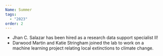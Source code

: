 ```yaml
---
Name: Summer
tags:
  - "2023"
order: 2
---
```

* Jhan C. Salazar has been hired as a research data support specialist II!
* Darwood Martin and Katie Stringham joined the lab to work on a machine learning project relating local extinctions to climate change.
